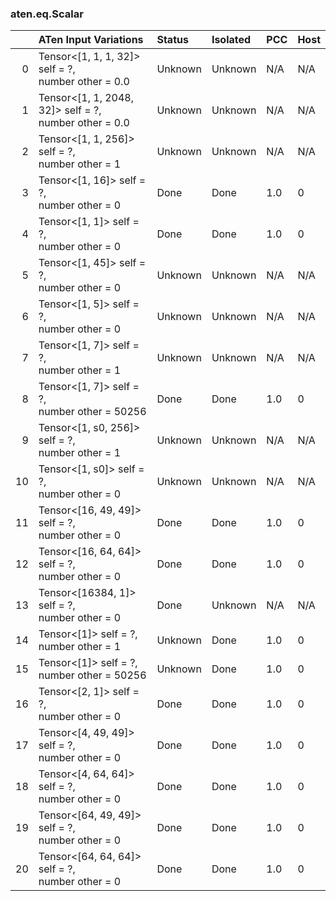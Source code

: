 ### aten.eq.Scalar
|    | ATen Input Variations                                    | Status   | Isolated   | PCC   | Host   |
|---:|:---------------------------------------------------------|:---------|:-----------|:------|:-------|
|  0 | Tensor<[1, 1, 1, 32]> self = ?,<br>number other = 0.0    | Unknown  | Unknown    | N/A   | N/A    |
|  1 | Tensor<[1, 1, 2048, 32]> self = ?,<br>number other = 0.0 | Unknown  | Unknown    | N/A   | N/A    |
|  2 | Tensor<[1, 1, 256]> self = ?,<br>number other = 1        | Unknown  | Unknown    | N/A   | N/A    |
|  3 | Tensor<[1, 16]> self = ?,<br>number other = 0            | Done     | Done       | 1.0   | 0      |
|  4 | Tensor<[1, 1]> self = ?,<br>number other = 0             | Done     | Done       | 1.0   | 0      |
|  5 | Tensor<[1, 45]> self = ?,<br>number other = 0            | Unknown  | Unknown    | N/A   | N/A    |
|  6 | Tensor<[1, 5]> self = ?,<br>number other = 0             | Unknown  | Unknown    | N/A   | N/A    |
|  7 | Tensor<[1, 7]> self = ?,<br>number other = 1             | Unknown  | Unknown    | N/A   | N/A    |
|  8 | Tensor<[1, 7]> self = ?,<br>number other = 50256         | Done     | Done       | 1.0   | 0      |
|  9 | Tensor<[1, s0, 256]> self = ?,<br>number other = 1       | Unknown  | Unknown    | N/A   | N/A    |
| 10 | Tensor<[1, s0]> self = ?,<br>number other = 0            | Unknown  | Unknown    | N/A   | N/A    |
| 11 | Tensor<[16, 49, 49]> self = ?,<br>number other = 0       | Done     | Done       | 1.0   | 0      |
| 12 | Tensor<[16, 64, 64]> self = ?,<br>number other = 0       | Done     | Done       | 1.0   | 0      |
| 13 | Tensor<[16384, 1]> self = ?,<br>number other = 0         | Done     | Unknown    | N/A   | N/A    |
| 14 | Tensor<[1]> self = ?,<br>number other = 1                | Unknown  | Done       | 1.0   | 0      |
| 15 | Tensor<[1]> self = ?,<br>number other = 50256            | Unknown  | Done       | 1.0   | 0      |
| 16 | Tensor<[2, 1]> self = ?,<br>number other = 0             | Done     | Done       | 1.0   | 0      |
| 17 | Tensor<[4, 49, 49]> self = ?,<br>number other = 0        | Done     | Done       | 1.0   | 0      |
| 18 | Tensor<[4, 64, 64]> self = ?,<br>number other = 0        | Done     | Done       | 1.0   | 0      |
| 19 | Tensor<[64, 49, 49]> self = ?,<br>number other = 0       | Done     | Done       | 1.0   | 0      |
| 20 | Tensor<[64, 64, 64]> self = ?,<br>number other = 0       | Done     | Done       | 1.0   | 0      |

